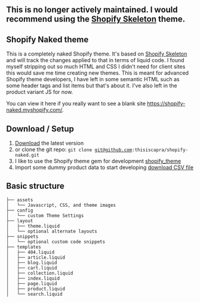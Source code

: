 ## This is no longer actively maintained. I would recommend using the <a href="https://github.com/Shopify/skeleton-theme">Shopify Skeleton</a> theme.

Shopify Naked theme
---------------------------------------------

This is a completely naked Shopify theme. It's based on <a href="https://github.com/Shopify/skeleton-theme">Shopify Skeleton</a> and will track the changes applied to that in terms of liquid code. I found myself stripping out so much HTML and CSS I didn't need for client sites this would save me time creating new themes. This is meant for advanced Shopify theme developers, I have left in some semantic HTML such as some header tags and list items but that's about it. I've also left in the product variant JS for now.

You can view it here if you really want to see a blank site <a href="https://shopify-naked.myshopify.com/">https://shopify-naked.myshopify.com/</a>.

Download / Setup
---------------------
1. <a href="https://github.com/thisiscapra/shopify-naked/archive/master.zip">Download</a> the latest version
2. or clone the git repo: <code>git clone git@github.com:thisiscapra/shopify-naked.git</code>
3. I like to use the Shopify theme gem for development <a href="https://github.com/Shopify/shopify_theme">shopify_theme</a>
4. Import some dummy product data to start developing <a href="http://www.tetchi.ca/wp-content/uploads/2013/04/products1.csv">download CSV file</a>

Basic structure
---------------
```
├── assets
│   └── Javascript, CSS, and theme images
├── config
│   └── custom Theme Settings
├── layout
│   ├── theme.liquid
│   └── optional alternate layouts
├── snippets
│   └── optional custom code snippets
├── templates
│   ├── 404.liquid
│   ├── article.liquid
│   ├── blog.liquid
│   ├── cart.liquid
│   ├── collection.liquid
│   ├── index.liquid
│   ├── page.liquid
│   ├── product.liquid
│   └── search.liquid
```
